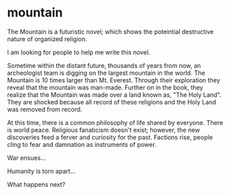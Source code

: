 # mountain

The Mountain is a futuristic novel; which shows the poteintial destructive nature of organized religion. 

I am looking for people to help me write this novel. 

Sometime within the distant future, thousands of years from now, an archeologist team is digging on the largest mountain in the world. The Mountain is 10 times larger than Mt. Everest. Through their exploration they reveal that the mountain was man-made. Further on in the book, they realize that the Mountain was made over a land known as, "The Holy Land".  They are shocked because all record of these religions and the Holy Land was removed from record. 

At this time, there is a common philosophy of life shared by everyone. There is world peace. Religious fanaticism doesn't exist; however, the new discoveries feed a ferver and curiosity for the past. Factions rise, people cling to fear and damnation as instruments of power.

War ensues...

Humanity is torn apart...

What happens next?
